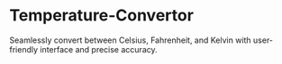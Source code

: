 # Temperature-Convertor
Seamlessly convert between Celsius, Fahrenheit, and Kelvin with user-friendly interface and precise accuracy.
